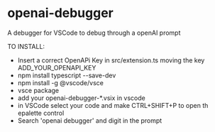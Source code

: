 # openai-debugger
A debugger for VSCode to debug through a openAI prompt

TO INSTALL:

- Insert a correct OpenAPi Key in src/extension.ts moving the key ADD_YOUR_OPENAPI_KEY
- npm install typescript --save-dev
- npm install -g @vscode/vsce 
- vsce package
- add your openai-debugger-*.vsix in vscode 
- in VSCode select your code and make CTRL+SHIFT+P to open th epalette control
- Search 'openai debugger' and digit in the prompt

